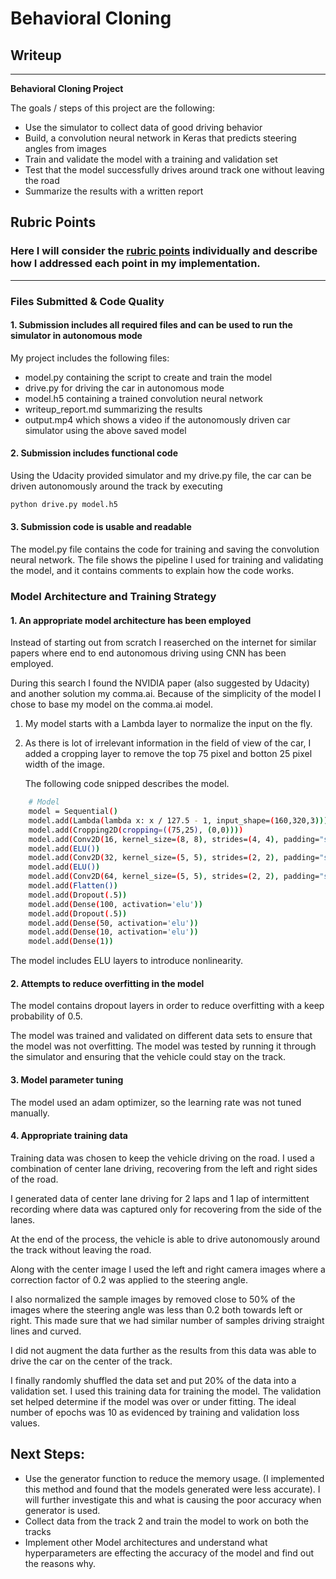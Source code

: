 # **Behavioral Cloning** 

## Writeup


---

**Behavioral Cloning Project**

The goals / steps of this project are the following:
* Use the simulator to collect data of good driving behavior
* Build, a convolution neural network in Keras that predicts steering angles from images
* Train and validate the model with a training and validation set
* Test that the model successfully drives around track one without leaving the road
* Summarize the results with a written report


## Rubric Points
### Here I will consider the [rubric points](https://review.udacity.com/#!/rubrics/432/view) individually and describe how I addressed each point in my implementation.  

---
### Files Submitted & Code Quality

#### 1. Submission includes all required files and can be used to run the simulator in autonomous mode

My project includes the following files:
* model.py containing the script to create and train the model
* drive.py for driving the car in autonomous mode
* model.h5 containing a trained convolution neural network 
* writeup_report.md summarizing the results
* output.mp4 which shows a video if the autonomously driven car simulator using the above saved model

#### 2. Submission includes functional code
Using the Udacity provided simulator and my drive.py file, the car can be driven autonomously around the track by executing 
```sh
python drive.py model.h5
```

#### 3. Submission code is usable and readable

The model.py file contains the code for training and saving the convolution neural network. The file shows the pipeline I used for training and validating the model, and it contains comments to explain how the code works.

### Model Architecture and Training Strategy

#### 1. An appropriate model architecture has been employed
Instead of starting out from scratch I reaserched on the internet for similar papers where end to end autonomous driving using CNN has been employed. 

During this search I found the NVIDIA paper (also suggested by Udacity) and another solution my comma.ai. Because of the simplicity of the model I chose to base my model on the comma.ai model.

1. My model starts with a Lambda layer to normalize the input on the fly.
2. As there is lot of irrelevant information in the field of view of the car, I added a cropping layer to remove the top 75 pixel and botton 25 pixel width of the image.

    The following code snipped describes the model. 

```sh
    # Model
    model = Sequential()
    model.add(Lambda(lambda x: x / 127.5 - 1, input_shape=(160,320,3)))
    model.add(Cropping2D(cropping=((75,25), (0,0))))
    model.add(Conv2D(16, kernel_size=(8, 8), strides=(4, 4), padding="same"))
    model.add(ELU())
    model.add(Conv2D(32, kernel_size=(5, 5), strides=(2, 2), padding="same"))
    model.add(ELU())
    model.add(Conv2D(64, kernel_size=(5, 5), strides=(2, 2), padding="same"))
    model.add(Flatten())
    model.add(Dropout(.5))
    model.add(Dense(100, activation='elu'))
    model.add(Dropout(.5))
    model.add(Dense(50, activation='elu'))
    model.add(Dense(10, activation='elu'))
    model.add(Dense(1))
```

The model includes ELU layers to introduce nonlinearity. 

#### 2. Attempts to reduce overfitting in the model

The model contains dropout layers in order to reduce overfitting with a keep probability of 0.5. 

The model was trained and validated on different data sets to ensure that the model was not overfitting. The model was tested by running it through the simulator and ensuring that the vehicle could stay on the track.

#### 3. Model parameter tuning

The model used an adam optimizer, so the learning rate was not tuned manually.

#### 4. Appropriate training data

Training data was chosen to keep the vehicle driving on the road. I used a combination of center lane driving, recovering from the left and right sides of the road.

I generated data of center lane driving for 2 laps and 1 lap of intermittent recording where data was captured only for recovering from the side of the lanes. 

At the end of the process, the vehicle is able to drive autonomously around the track without leaving the road.

Along with the center image I used the left and right camera images where a correction factor of 0.2 was applied to the steering angle. 

I also normalized the sample images by removed close to 50% of the images where the steering angle was less than 0.2 both towards left or right. This made sure that we had similar number of samples driving straight lines and curved. 

I did not augment the data further as the results from this data was able to drive the car on the center of the track. 

I finally randomly shuffled the data set and put 20% of the data into a validation set. I used this training data for training the model. The validation set helped determine if the model was over or under fitting. The ideal number of epochs was 10 as evidenced by training and validation loss values. 


## Next Steps:

* Use the generator function to reduce the memory usage. (I implemented this method and found that the models generated were less accurate). I will further investigate this and what is causing the poor accuracy when generator is used. 
* Collect data from the track 2 and train the model to work on both the tracks
* Implement other Model architectures and understand what hyperparameters are effecting the accuracy of the model and find out the reasons why.